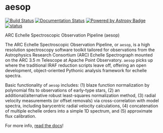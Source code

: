 # aesop

[![Build Status](https://travis-ci.org/bmorris3/aesop.svg?branch=master)](https://travis-ci.org/bmorris3/aesop) [![Documentation Status](https://readthedocs.org/projects/arces/badge/?version=latest)](http://arces.readthedocs.io/en/latest/?badge=latest) [![Powered by Astropy Badge](http://img.shields.io/badge/powered%20by-AstroPy-orange.svg?style=flat)](http://www.astropy.org) [![status](http://joss.theoj.org/papers/6737355abd6a7b0c20d22c7094576696/status.svg)](http://joss.theoj.org/papers/6737355abd6a7b0c20d22c7094576696)


ARC Echelle Spectroscopic Observation Pipeline (aesop)


The ARC Echelle Spectroscopic Observation Pipeline, or ``aesop``, is a high resolution 
spectroscopy software toolkit tailored for observations from the Astrophysics Research 
Consortium (ARC) Echelle Spectrograph mounted on the ARC 3.5 m Telescope at Apache 
Point Observatory. ``aesop`` picks up where the traditional IRAF reduction scripts leave 
off, offering an open development, object-oriented Pythonic analysis framework for echelle
spectra. 

Basic functionality of ``aesop`` includes: (1) blaze function normalization by polynomial 
fits to observations of early-type stars, (2) an additional/alternative robust least-squares 
normalization method, (3) radial velocity measurements (or offset removals) via 
cross-correlation with model spectra, including barycentric radial velocity calculations, 
(4) concatenation of multiple echelle orders into a simple 1D spectrum, and (5) approximate
flux calibration. 

For more info, [read the docs](http://arces.readthedocs.io/en/latest/?badge=latest)!
